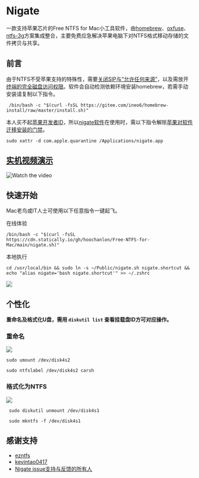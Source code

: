 # Nigate

一款支持苹果芯片的Free NTFS for Mac小工具软件，由[homebrew](https://github.com/Homebrew)、[oxfuse](https://osxfuse.github.io)、[ntfs-3g](https://github.com/osxfuse/osxfuse/wiki/NTFS-3G#installation)方案集成整合，主要免费应急解决苹果电脑下对NTFS格式移动存储的文件拷贝与共享。

## 前言
 
由于NTFS不受苹果支持的特殊性，需要[关闭SIP与“允许任何来源”](http://www.downza.cn/mac/10419030.html)，以及需放开[终端的完全磁盘访问权限](https://github.com/MacPaw/PermissionsKit)。软件会自动检测依赖环境安装homebrew，若需手动安装请复制以下指令。

```shell
 /bin/bash -c "$(curl -fsSL https://gitee.com/ineo6/homebrew-install/raw/master/install.sh)"
``` 

本人买不起[苹果开发者ID](https://blog.csdn.net/Alexander_Wei/article/details/111149103)，所以[nigate软件](https://github.com/hoochanlon/Free-NTFS-for-Mac/releases/download/v1.1/nigate.dmg)在使用时，需以下指令解除[苹果对软件迁移安装的门禁](https://developer.apple.com/cn/developer-id/)。

```shell
sudo xattr -d com.apple.quarantine /Applications/nigate.app
```
  
## [实机视频演示](https://www.bilibili.com/video/BV1XG4y1f79N)

![Watch the video](https://fastly.jsdelivr.net/gh/hoochanlon/free-mac-ntfs/shashin/example.png)

## 快速开始

Mac老鸟或IT人士可使用以下任意指令一键起飞。

在线体验

 ```shell
 /bin/bash -c "$(curl -fsSL https://cdn.statically.io/gh/hoochanlon/Free-NTFS-for-Mac/main/nigate.sh)"
 ```
 
本地执行

```shell
cd /usr/local/bin && sudo ln -s ~/Public/nigate.sh nigate.shortcut && echo "alias nigate='bash nigate.shortcut'" >> ~/.zshrc
```
 
![](https://fastly.jsdelivr.net/gh/hoochanlon/Free-NTFS-for-Mac/shashin/ln-s-to-nigate.png)


## 个性化
 
**重命名及格式化U盘，需用 `diskutil list` 查看挂载盘ID方可对应操作。**

### 重命名
 
![](https://fastly.jsdelivr.net/gh/hoochanlon/free-mac-ntfs/shashin/rename.png)
 
 
 ```shell
 sudo umount /dev/disk4s2
 ```
 
 ```shell
 sudo ntfslabel /dev/disk4s2 carsh
 ```
 
### 格式化为NTFS

![](https://fastly.jsdelivr.net/gh/hoochanlon/Free-NTFS-for-Mac/shashin/formatntfs.png)
 
```shell
 sudo diskutil unmount /dev/disk4s1
```
 
```shell
 sudo mkntfs -f /dev/disk4s1
```
</details>



 ## 感谢支持

* [ezntfs](https://github.com/lezgomatt/ezntfs/issues/8#issuecomment-1374428139)
* [kevintao0417](https://github.com/hoochanlon/Free-NTFS-for-Mac/issues/3)
* [Nigate issue支持与反馈的所有人](https://github.com/hoochanlon/Free-NTFS-for-Mac/issues/9)


